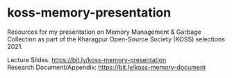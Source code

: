 # koss-memory-presentation
Resources for my presentation on Memory Management &amp; Garbage Collection as part of the Kharagpur Open-Source Society (KOSS) selections 2021.

Lecture Slides: https://bit.ly/koss-memory-presentation  
Research Document/Appendix: https://bit.ly/koss-memory-document
